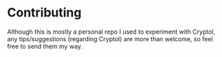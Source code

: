 # Contributing

Although this is mostly a personal repo I used to experiment with Cryptol, any tips/suggestions (regarding Cryptol) are more than welcome, so feel free to send them my way.
